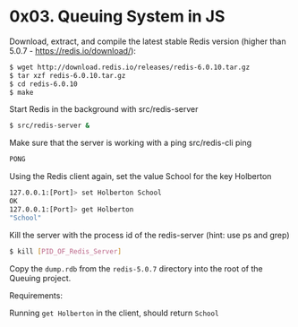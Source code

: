 # 0x03. Queuing System in JS

Download, extract, and compile the latest stable Redis version (higher than 5.0.7 - https://redis.io/download/):

```bash
$ wget http://download.redis.io/releases/redis-6.0.10.tar.gz
$ tar xzf redis-6.0.10.tar.gz
$ cd redis-6.0.10
$ make
```

Start Redis in the background with src/redis-server

```bash
$ src/redis-server &
```

Make sure that the server is working with a ping src/redis-cli ping

```bash
PONG
```

Using the Redis client again, set the value School for the key Holberton

```bash
127.0.0.1:[Port]> set Holberton School
OK
127.0.0.1:[Port]> get Holberton
"School"
```

Kill the server with the process id of the redis-server (hint: use ps and grep)

```bash
$ kill [PID_OF_Redis_Server]
```

Copy the `dump.rdb` from the `redis-5.0.7` directory into the root of the Queuing project.

Requirements:

Running `get Holberton` in the client, should return `School`
